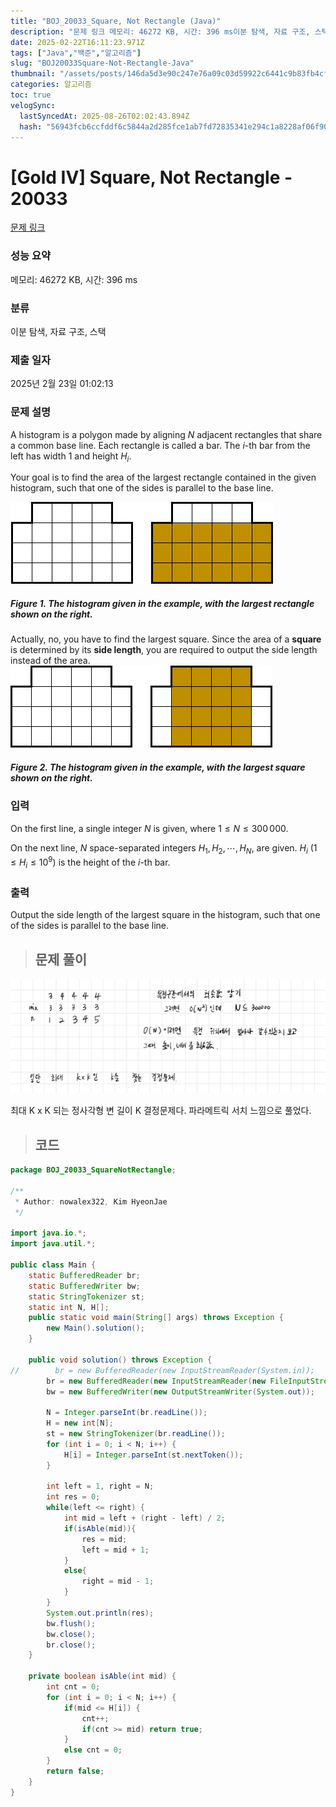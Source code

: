 ```yaml
---
title: "BOJ_20033_Square, Not Rectangle (Java)"
description: "문제 링크 메모리: 46272 KB, 시간: 396 ms이분 탐색, 자료 구조, 스택2025년 2월 23일 01:02:13A histogram is a polygon made by aligning $N$ adjacent rectangles that share a com"
date: 2025-02-22T16:11:23.971Z
tags: ["Java","백준","알고리즘"]
slug: "BOJ20033Square-Not-Rectangle-Java"
thumbnail: "/assets/posts/146da5d3e90c247e76a09c03d59922c6441c9b83fb4cfe81e6ce4cbde40a0104.png"
categories: 알고리즘
toc: true
velogSync:
  lastSyncedAt: 2025-08-26T02:02:43.894Z
  hash: "56943fcb6ccfddf6c5844a2d285fce1ab7fd72835341e294c1a8228af06f9079"
---
```


# [Gold IV] Square, Not Rectangle - 20033 

[문제 링크](https://www.acmicpc.net/problem/20033) 

### 성능 요약

메모리: 46272 KB, 시간: 396 ms

### 분류

이분 탐색, 자료 구조, 스택

### 제출 일자

2025년 2월 23일 01:02:13

### 문제 설명

A histogram is a polygon made by aligning $N$ adjacent rectangles that share a common base line. Each rectangle is called a bar. The $i$-th bar from the left has width 1 and height $H_i$.

Your goal is to find the area of the largest rectangle contained in the given histogram, such that one of the sides is parallel to the base line.

![](/assets/posts/146da5d3e90c247e76a09c03d59922c6441c9b83fb4cfe81e6ce4cbde40a0104.png)

##### Figure 1. The histogram given in the example, with the largest rectangle shown on the right.

Actually, no, you have to find the largest square. Since the area of a **square** is determined by its **side length**, you are required to output the side length instead of the area.
![](/assets/posts/87b2f64894a509a084ef8fd5143c660929c4d00312c40506210d8602c7dc9666.png)

##### Figure 2. The histogram given in the example, with the largest square shown on the right.

### 입력
On the first line, a single integer $N$ is given, where $1 \le N \leq 300\,000$.

On the next line, $N$ space-separated integers $H_1, H_2, \cdots, H_N$, are given. $H_i$ $(1 \le H_i \le 10^9)$ is the height of the $i$-th bar. 

### 출력
Output the side length of the largest square in the histogram, such that one of the sides is parallel to the base line.

> ## 문제 풀이

![](/assets/posts/40a48a7ccd3b47f7c9926182e70b0da1244fd268cc55fe79c7e3860e9b4836fe.png)

최대 K x K 되는 정사각형 변 길이 K 결정문제다. 파라메트릭 서치 느낌으로 풀었다.

> ## 코드

```java
package BOJ_20033_SquareNotRectangle;

/**
 * Author: nowalex322, Kim HyeonJae
 */

import java.io.*;
import java.util.*;

public class Main {
    static BufferedReader br;
    static BufferedWriter bw;
    static StringTokenizer st;
    static int N, H[];
    public static void main(String[] args) throws Exception {
        new Main().solution();
    }

    public void solution() throws Exception {
//        br = new BufferedReader(new InputStreamReader(System.in));
        br = new BufferedReader(new InputStreamReader(new FileInputStream("src/main/java/BOJ_20033_SquareNotRectangle/input.txt")));
        bw = new BufferedWriter(new OutputStreamWriter(System.out));

        N = Integer.parseInt(br.readLine());
        H = new int[N];
        st = new StringTokenizer(br.readLine());
        for (int i = 0; i < N; i++) {
            H[i] = Integer.parseInt(st.nextToken());
        }

        int left = 1, right = N;
        int res = 0;
        while(left <= right) {
            int mid = left + (right - left) / 2;
            if(isAble(mid)){
                res = mid;
                left = mid + 1;
            }
            else{
                right = mid - 1;
            }
        }
        System.out.println(res);
        bw.flush();
        bw.close();
        br.close();
    }

    private boolean isAble(int mid) {
        int cnt = 0;
        for (int i = 0; i < N; i++) {
            if(mid <= H[i]) {
                cnt++;
                if(cnt >= mid) return true;
            }
            else cnt = 0;
        }
        return false;
    }
}
```